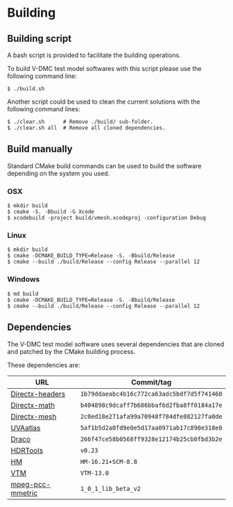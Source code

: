 
<!--- Building  --->
# Building 

## Building script

A bash script is provided to facilitate the building operations. 

To build V-DMC test model softwares with this script please use the following command line:

```console
$ ./build.sh
```` 

Another script could be used to clean the current solutions with the following command lines:

```console
$ ./clear.sh      # Remove ./build/ sub-folder.
$ ./clear.sh all  # Remove all cloned dependencies.
```

## Build manually

Standard CMake build commands can be used to build the 
software depending on the system you used.

### OSX
```console
$ mkdir build
$ cmake -S. -Bbuild -G Xcode
$ xcodebuild -project build/vmesh.xcodeproj -configuration Debug
```

### Linux
```console
$ mkdir build
$ cmake -DCMAKE_BUILD_TYPE=Release -S. -Bbuild/Release
$ cmake --build ./build/Release --config Release --parallel 12
```

### Windows
```console
$ md build
$ cmake -DCMAKE_BUILD_TYPE=Release -S. -Bbuild/Release
$ cmake --build ./build/Release --config Release --parallel 12
```

## Dependencies

The V-DMC test model software uses several dependencies that are cloned and patched by the CMake building process. 

These dependencies are: 

| **URL** | **Commit/tag** | 
|---|---| 
| [Directx-headers](https:/github.com/microsoft/DirectX-Headers.git) | `1b79ddaeabc4b16c772ca63adc5bdf7d5f741460` |
| [Directx-math](https:/github.com/microsoft/DirectXMath.git) | `b404898c9dcaff7b686bbaf6d2fba8ff0184a17e` |
| [Directx-mesh](https:/github.com/microsoft/DirectXMesh.git) | `2c0ed18e271afa99a70948f784dfe082127fa0de` |
| [UVAatlas](https:/github.com/microsoft/UVAtlas.git) | `5af1b5d2a0fd9e0e5d17aa0971ab17c890e318e0` |
| [Draco](https:/github.com/google/draco.git) | `266f47ce58b0568ff9328e12174b25cb0fbd3b2e` |
| [HDRTools](http:/gitlab.com/standards/HDRTools.git) | `v0.23` |
| [HM](https:/vcgit.hhi.fraunhofer.de/jvet/HM.git) | `HM-16.21+SCM-8.8` |
| [VTM](https:/vcgit.hhi.fraunhofer.de/jvet/VVCSoftware_VTM.git) | `VTM-13.0` |
| [mpeg-pcc-mmetric](http://mpegx.int-evry.fr/software/MPEG/PCC/mpeg-pcc-mmetric.git) | `1_0_1_lib_beta_v2` |
 